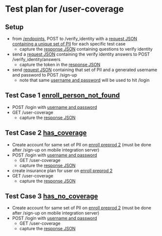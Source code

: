# Test plan for /user-coverage

## Setup

- from [/endpoints](https://hbx-mobile2-preprod.dchbx.org/endpoints), POST to /verify_identity with a [request JSON containing a unique set of PII](https://raw.githubusercontent.com/dchealthlink/HBX-mobile-app-APIs/master/static/ridp/new_signup/post_verify_identity.json) for each specific test case
  - capture the [response JSON](https://raw.githubusercontent.com/dchealthlink/HBX-mobile-app-APIs/master/static/ridp/new_signup/verify_identity_questions.json) containing questions to verify identity
- send a [request JSON](https://raw.githubusercontent.com/dchealthlink/HBX-mobile-app-APIs/master/static/ridp/new_signup/post_answer_questions.json) containing the verify identity answers to POST /verify_identity/answers
  - capture the token in the [response JSON](https://github.com/dchealthlink/HBX-mobile-app-APIs/raw/master/static/ridp/new_signup/verify_identity.json)
- send [request JSON](https://raw.githubusercontent.com/dchealthlink/HBX-mobile-app-APIs/master/static/sign-up/request_payload.json) containing that set of PII and a generated username and password to POST /sign-up
  - note that same [username and password](https://raw.githubusercontent.com/dchealthlink/HBX-mobile-app-APIs/master/static/login/local_login_request.json) will be used to hit /login

## Test Case 1 [enroll_person_not_found](https://github.com/dchealthlink/HBX-mobile-app-APIs/tree/master/static/user-coverage/enroll_person_not_found)
- POST /login with [username and password](https://raw.githubusercontent.com/dchealthlink/HBX-mobile-app-APIs/master/static/login/local_login_request.json)
- GET /user-coverage
  - capture the [response JSON](https://raw.githubusercontent.com/dchealthlink/HBX-mobile-app-APIs/master/static/user-coverage/enroll_person_not_found/user-coverage.response.json) 

## Test Case 2 [has_coverage](https://github.com/dchealthlink/HBX-mobile-app-APIs/tree/master/static/user-coverage/has_coverage)
- Create account for same set of PII on [enroll preprod 2](https://enroll-mobile2.dchbx.org/) (must be done after /sign-up on mobile integration server)
- POST /login with [username and password](https://raw.githubusercontent.com/dchealthlink/HBX-mobile-app-APIs/master/static/login/local_login_request.json)
  - GET /user-coverage
  - capture the [response JSON](https://raw.githubusercontent.com/dchealthlink/HBX-mobile-app-APIs/master/static/user-coverage/has_no_coverage/user-coverage.response.json)
- create insurance plan for user on [enroll preprod 2](https://enroll-mobile2.dchbx.org/)
- GET /user-coverage
  - capture the [response JSON](https://github.com/dchealthlink/HBX-mobile-app-APIs/raw/master/static/user-coverage/has_coverage/user-coverage.response.json)

## Test Case 3 [has_no_coverage](https://github.com/dchealthlink/HBX-mobile-app-APIs/tree/master/static/user-coverage/has_no_coverage)
- Create account for same set of PII on [enroll preprod 2](https://enroll-mobile2.dchbx.org/) (must be done after /sign-up on mobile integration server)
- POST /login with [username and password](https://raw.githubusercontent.com/dchealthlink/HBX-mobile-app-APIs/master/static/login/local_login_request.json)
  - GET /user-coverage
  - capture the [response JSON](https://raw.githubusercontent.com/dchealthlink/HBX-mobile-app-APIs/master/static/user-coverage/has_no_coverage/user-coverage.response.json)
